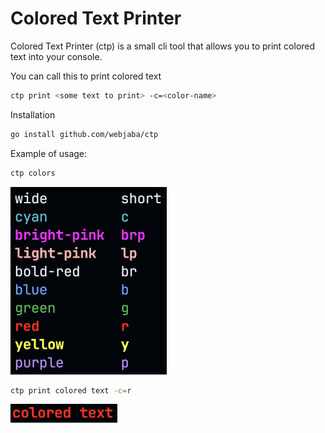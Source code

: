 # Colored Text Printer

Colored Text Printer (ctp) is a small cli tool that allows you to print colored text into your console.

You can call this to print colored text
```sh
ctp print <some text to print> -c=<color-name>
```

Installation
```sh
go install github.com/webjaba/ctp
```

Example of usage:
```sh
ctp colors
```
<img src="src/colors.png" alt="colors example" height="300" />

```sh
ctp print colored text -c=r
```
<img src="src/colored_text.png" alt="colored text example" height="30"/>
